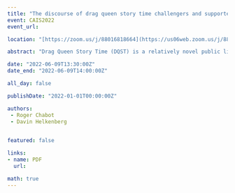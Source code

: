 ```yaml
---
title: "The discourse of drag queen story time challengers and supporters: A case study from the Okanagan Regional Library"
event: CAIS2022
event_url: 

location: "[https://zoom.us/j/88016818664](https://us06web.zoom.us/j/88016818664?wd=bWlEMk1oZ3FyWTVFNXZISUh4dlZJdz09)"

abstract: "Drag Queen Story Time (DQST) is a relatively novel public library program where drag queens lead a story time for children and families. Although this program is meant to celebrate diversity, the program can also invite an onslaught of political warfare against gender and sexuality nonconformity and intellectual freedom. This study analyzes the arguments of DQST challengers and supporters to better understand the motivations behind both negative and positive responses to this polarizing program. The study examines 406 publicly available letters written by community members, professionals, and vested organizations expressing opposition or support for a DQST that was hosted in a large library system in Canada, the Okanagan Regional Library (ORL), in 2019."

date: "2022-06-09T13:30:00Z"
date_end: "2022-06-09T14:00:00Z"

all_day: false

publishDate: "2022-01-01T00:00:00Z"

authors:
 - Roger Chabot
 - Davin Helkenberg
 

featured: false

links:
- name: PDF
  url:

math: true
---
```


